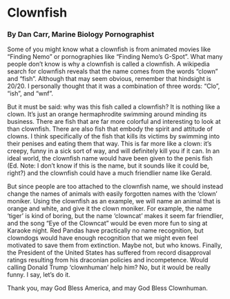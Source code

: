 # Clownfish

### By Dan Carr, Marine Biology Pornographist

Some of you might know what a clownfish is from animated movies like “Finding Nemo” or pornographies like “Finding Nemo’s G-Spot”. What many people don’t know is why a clownfish is called a clownfish. A wikipedia search for clownfish reveals that the name comes from the words “clown” and “fish”. Although that may seem obvious, remember that hindsight is 20/20. I personally thought that it was a combination of three words: “Clo”, “ish”, and “wnf”. 

But it must be said: why was this fish called a clownfish? It is nothing like a clown. It’s just an orange hermaphrodite swimming around minding its business. There are fish that are far more colorful and interesting to look at than clownfish. There are also fish that embody the spirit and attitude of clowns. I think specifically of the fish that kills its victims by swimming into their penises and eating them that way. This is far more like a clown: it’s creepy, funny in a sick sort of way, and will definitely kill you if it can. In an ideal world, the clownfish name would have been given to the penis fish (Ed. Note: I don’t know if this is the name, but it sounds like it could be, right?) and the clownfish could have a much friendlier name like Gerald.

But since people are too attached to the clownfish name, we should instead change the names of animals with easily forgotten names with the ‘clown’ moniker. Using the clownfish as an example, we will name an animal that is orange and white, and give it the clown moniker. For example, the name ‘tiger’ is kind of boring, but the name ‘clowncat’ makes it seem far friendlier, and the song “Eye of the Clowncat” would be even more fun to sing at Karaoke night. Red Pandas have practically no name recognition, but clowndogs would have enough recognition that we might even feel motivated to save them from extinction. Maybe not, but who knows. Finally, the President of the United States has suffered from record disapproval ratings resulting from his draconian policies and incompetence. Would calling Donald Trump ‘clownhuman’ help him? No, but it would be really funny. I say, let’s do it. 

Thank you, may God Bless America, and may God Bless Clownhuman.

